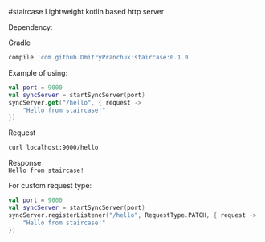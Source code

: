 #staircase
Lightweight kotlin based http server

Dependency:

Gradle
```gradle
compile 'com.github.DmitryPranchuk:staircase:0.1.0'
```
Example of using:

```kotlin
val port = 9000
val syncServer = startSyncServer(port)
syncServer.get("/hello", { request ->
    "Hello from staircase!"
})
```
Request <br/>
``` bash
curl localhost:9000/hello
```
Response
<br/>
```Hello from staircase!```

For custom request type:

```kotlin
val port = 9000
val syncServer = startSyncServer(port)
syncServer.registerListener("/hello", RequestType.PATCH, { request ->
    "Hello from staircase!"
})

```
